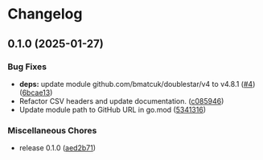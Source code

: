 # Changelog

## 0.1.0 (2025-01-27)


### Bug Fixes

* **deps:** update module github.com/bmatcuk/doublestar/v4 to v4.8.1 ([#4](https://github.com/SchulteMarkus/Sse-BelMngr-Hermine/issues/4)) ([6bcae13](https://github.com/SchulteMarkus/Sse-BelMngr-Hermine/commit/6bcae137708e4e4a4e719be1d8b917981c6e5993))
* Refactor CSV headers and update documentation. ([c085946](https://github.com/SchulteMarkus/Sse-BelMngr-Hermine/commit/c085946093baa4a3c116efefd8e83b1bd48b4e7d))
* Update module path to GitHub URL in go.mod ([5341316](https://github.com/SchulteMarkus/Sse-BelMngr-Hermine/commit/53413164bb855a4d951ed271b17001d49e89927e))


### Miscellaneous Chores

* release 0.1.0 ([aed2b71](https://github.com/SchulteMarkus/Sse-BelMngr-Hermine/commit/aed2b716ee1245278bca3cf1d8744b07fb1b0373))
